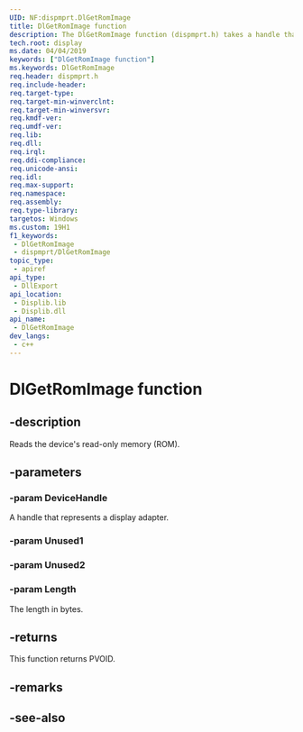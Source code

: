 ```yaml
---
UID: NF:dispmprt.DlGetRomImage
title: DlGetRomImage function
description: The DlGetRomImage function (dispmprt.h) takes a handle that represents a display adapter and reads the device's read-only memory (ROM).
tech.root: display
ms.date: 04/04/2019
keywords: ["DlGetRomImage function"]
ms.keywords: DlGetRomImage
req.header: dispmprt.h
req.include-header: 
req.target-type: 
req.target-min-winverclnt: 
req.target-min-winversvr: 
req.kmdf-ver: 
req.umdf-ver: 
req.lib: 
req.dll: 
req.irql: 
req.ddi-compliance: 
req.unicode-ansi: 
req.idl: 
req.max-support: 
req.namespace: 
req.assembly: 
req.type-library: 
targetos: Windows
ms.custom: 19H1
f1_keywords:
 - DlGetRomImage
 - dispmprt/DlGetRomImage
topic_type:
 - apiref
api_type:
 - DllExport
api_location:
 - Displib.lib
 - Displib.dll
api_name:
 - DlGetRomImage
dev_langs:
 - c++
---
```


# DlGetRomImage function


## -description

Reads the device's read-only memory (ROM).

## -parameters

### -param DeviceHandle

A handle that represents a display adapter.

### -param Unused1

### -param Unused2

### -param Length

The length in bytes.

## -returns

This function returns PVOID.

## -remarks

## -see-also

